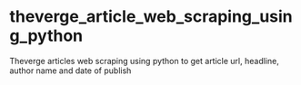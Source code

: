 # theverge_article_web_scraping_using_python
Theverge articles web scraping using python to get article url, headline, author name and date of publish
